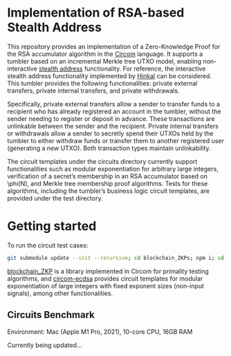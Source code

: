 # Implementation of RSA-based Stealth Address

This repository provides an implementation of a Zero-Knowledge Proof for the RSA accumulator algorithm in the [Circom](https://docs.circom.io) language. It supports a tumbler based on an incremental Merkle tree UTXO model, enabling non-interactive [stealth address](https://hinkal-team.gitbook.io/hinkal/hinkal/setup/keys-and-shielded-addresses) functionality. For reference, the interactive stealth address functionality implemented by [Hinkal](https://hinkal-team.gitbook.io/hinkal) can be considered. This tumbler provides the following functionalities: private external transfers, private internal transfers, and private withdrawals.

Specifically, private external transfers allow a sender to transfer funds to a recipient who has already registered an account in the tumbler, without the sender needing to register or deposit in advance. These transactions are unlinkable between the sender and the recipient. Private internal transfers or withdrawals allow a sender to secretly spend their UTXOs held by the tumbler to either withdraw funds or transfer them to another registered user (generating a new UTXO). Both transaction types maintain unlinkability.

The circuit templates under the circuits directory currently support functionalities such as modular exponentiation for arbitrary large integers, verification of a secret’s membership in an RSA accumulator based on \phi(N), and Merkle tree membership proof algorithms. Tests for these algorithms, including the tumbler’s business logic circuit templates, are provided under the test directory.

# Getting started

To run the circuit test cases:

```sh
git submodule update --init --recursive; cd blockchain_ZKPs; npm i; cd ..; npm i; npm test
```

[blockchain_ZKP]((https://github.com/badblood8/blockchain_ZKPs)) is a library implemented in Circom for primality testing algorithms, and [circom-ecdsa](https://github.com/0xPARC/circom-ecdsa) provides circuit templates for modular exponentiation of large integers with fixed exponent sizes (non-input signals), among other functionalities.

## Circuits Benchmark

Environment: Mac (Apple M1 Pro, 2021), 10-core CPU, 16GB RAM

Currently being updated…

